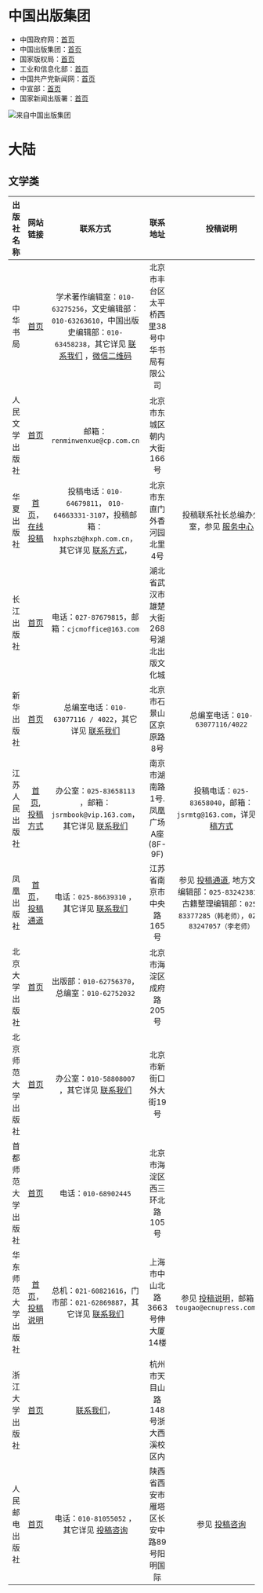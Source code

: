 
# 中国出版集团

- 中国政府网：[首页](http://www.gov.cn/)
- 中国出版集团：[首页](http://cn.cnpubg.com/)
- 国家版权局：[首页](http://www.ncac.gov.cn/)
- 工业和信息化部：[首页](http://www.miit.gov.cn/)
- 中国共产党新闻网：[首页](http://cpc.people.com.cn/)
- 中宣部：[首页](http://cpc.people.com.cn/)
- 国家新闻出版署：[首页](http://www.nppa.gov.cn/)

![来自中国出版集团](https://img-blog.csdnimg.cn/20201029202845596.jpg?x-oss-process=image/watermark,type_ZmFuZ3poZW5naGVpdGk,shadow_10,text_aHR0cHM6Ly9ibG9nLmNzZG4ubmV0L3UwMTEzMzU2MTY=,size_16,color_FFFFFF,t_70#pic_center)


# 大陆
## 文学类

|   出版社名称   |                                            网站链接                                            |                                                                                                                                      联系方式                                                                                                                                      |          联系地址          |                                                           投稿说明                                                           |
|:---------:|:------------------------------------------------------------------------------------------:|:------------------------------------------------------------------------------------------------------------------------------------------------------------------------------------------------------------------------------------------------------------------------------:|:----------------------:|:------------------------------------------------------------------------------------------------------------------------:|
|   中华书局    |                    [首页](http://www.zhbc.com.cn/zhsj/fg/home/home.html)                     | 学术著作编辑室：``010-63275256``，文史编辑部：``010-63263610``，中国出版史编辑部：``010-63458238``，其它详见 [联系我们](http://www.zhbc.com.cn/zhsj/fg/news/guide.html?newsid=4028828951a31f500151a3424b1a000b) ，[微信二维码](http://www.zhbc.com.cn/zhsj/fg/news/guide.html?newsid=40288596533075ad015330d67add0078) | 北京市丰台区太平桥西里38号中华书局有限公司 |                                                                                                                          |
|  人民文学出版社  |                                [首页](http://www.rw-cn.com/)                                 |                                                                                                                         邮箱：``renminwenxue@cp.com.cn``                                                                                                                          |     北京市东城区朝内大街166号     |                                                                                                                          |
|   华夏出版社   |      [首页](http://www.hxph.com.cn/)，[在线投稿](http://www.hxph.com.cn/service/index.jhtml)      |                                                                           投稿电话：``010-64679811``， ``010-64663331-3107``，投稿邮箱：``hxphszb@hxph.com.cn``，其它详见 [联系方式](http://www.hxph.com.cn/llfs.jhtml)，                                                                            |     北京市东直门外香河园北里4号     |                            投稿联系社长总编办公室，参见 [服务中心](http://www.hxph.com.cn/service/index.jhtml)                             |
|   长江出版社   |                          [首页](https://www.cjcb.com.cn/index.html)                          |                                                                                                                 电话：``027-87679815``，邮箱：``cjcmoffice@163.com``                                                                                                                  | 湖北省武汉市雄楚大街268号湖北出版文化城  |                                                                                                                          |
|   新华出版社   |                              [首页](http://www.xinhuapub.com/)                               |                                                                                    总编室电话：``010-63077116 / 4022``，其它详见 [联系我们](http://www.xinhuanet.com/publish/2019-08/08/c_1210233933.htm)                                                                                     |      北京市石景山区京原路8号      |                                               总编室电话：``010-63077116/4022``                                                |
|  江苏人民出版社  |         [首页](http://www.jspph.com/), [投稿方式](http://www.jspph.com/Html/Article/92/)         |                                                                                      办公室：``025-83658113`` ，邮箱：``jsrmbook@vip.163.com``，其它详见 [联系我们](http://www.jspph.com/Html/Article/26/)                                                                                      | 南京市湖南路1号.凤凰广场A座(8F-9F) |               投稿电话：``025-83658040``，邮箱：``jsrmtg@163.com``，详见 [投稿方式](http://www.jspph.com/Html/Article/92/)               |
|   凤凰出版社   |            [首页](http://www.fhcbs.com/)，[投稿通道](http://www.fhcbs.com/lxwm_4.php)             |                                                                                                       电话：``025-86639310`` ，其它详见 [联系我们](http://www.fhcbs.com/lxwm_3.php)                                                                                                        |     江苏省南京市中央路165号      | 参见 [投稿通道](http://www.fhcbs.com/lxwm_4.php), 地方文化编辑部：``025-83242381``，古籍整理编辑部：``025-83377285（韩老师）``，``025-83247057（李老师）`` |
|  北京大学出版社  |                                  [首页](http://www.pup.cn/)                                  |                                                                                                                   出版部：``010-62756370``，总编室：``010-62752032``                                                                                                                    |     北京市海淀区成府路205号      |                                                                                                                          |
| 北京师范大学出版社 |                                 [首页](http://www.bnup.com/)                                 |                                                                                                    办公室：``010-58808007`` ，其它详见 [联系我们](http://www.bnup.com/index.php?id=119)                                                                                                     |      北京市新街口外大街19号      |                                                                                                                          |
| 首都师范大学出版社 |                          [首页](https://cnupn.cnu.edu.cn/index.htm)                          |                                                                                                                              电话：``010-68902445``                                                                                                                               |    北京市海淀区西三环北路105号     |                                                                                                                          |
| 华东师范大学出版社 | [首页](http://www.ecnupress.com.cn/)，[投稿说明](http://www.ecnupress.com.cn/Member/Article.aspx) |                                                                                    总机：``021-60821616``，门市部：``021-62869887``，其它详见 [联系我们](http://www.ecnupress.com.cn/AboutUs.aspx?cateid=62)                                                                                    |   上海市中山北路3663号伸大厦14楼   |                参见 [投稿说明](http://www.ecnupress.com.cn/Member/Article.aspx)，邮箱：``tougao@ecnupress.com.cn``                 |
|  浙江大学出版社  |                             [首页](http://www.press.zju.edu.cn/)                             |                                                                                                              [联系我们](http://www.press.zju.edu.cn/40895/list.htm)，                                                                                                               |   杭州市天目山路148号浙大西溪校区内   |                                                                                                                          |
|  人民邮电出版社  |                             [首页](https://www.ptpress.com.cn/)                              |                                                                                                      电话：``010-81055052`` ，其它详见 [投稿咨询](https://www.ptpress.com.cn/author)                                                                                                       |  陕西省西安市雁塔区长安中路89号阳明国际  |                                       参见 [投稿咨询](https://www.ptpress.com.cn/author)                                       |












